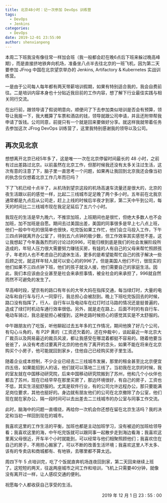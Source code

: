 ```yaml
---
title: 北京48小时：记一次参加 DevOps 训练营
tags:
  - DevOps
  - Jenkins
categories:
  - DevOps
date: 2019-12-01 23:55:00
author: shenxianpeng
---
```


本周二下班我没有像往常一样加会班（我一般都会赶在晚6点后下班来躲过晚高峰期），而是直接挤地铁奔向机场，准备坐八点半去往北京的一班飞机，因为第二天要参加 JFrog 中国在北京望京举办的 Jenkins, Artifactory & Kubernetes 实战训练营。

<!-- more -->

一是由于公司每人每年都有两天带薪培训假期，如果有特别适合我的，我会自费前往。二是培训内容本身也十分贴近我目前的工作内容，想了解下行业最佳实践与相关同行交流。

在出行前，跟领导请了假说明意向，顺便问了下去参加类似培训是否会有预算，领导让我报一下，我大概算了车票和酒店的钱，领导就跟公司申请，并且还附带帮我申请了饭钱。公司同意，前提只有一个就是回来要做好分享。就这样我就带着任务去参加这次 JFrog DevOps 训练营了，这里我特别感谢我的领导以及公司。

## 再次见北京

想想离开北京已经5年多了，这是唯一一次在北京停留时间最长的 48 小时，之前有过出差路过北京。以前虽然在北京工作，但那时候我还没有太多关注过生活，这次有意的注意了下，脑子里一直思考一个问题，如果再让我回到北京我还会像当初的执念仅仅想着北京工作几年而已吗？

下了飞机已经十点半了，从机场到望京这段的机场高速车流量还是很大的，北京的夜生活跟以前的感觉一样，比起二三线城市足足晚了两个多小时。五年前在北我京通常都是九点后从公司走，赶上上线的时候后半夜才到家，第二天中午到公司，每天的时间比二三线城市现在我足足延后了五六个小时。

我现在的生活是早九晚六，不推崇加班，上班期间也是很忙，但绝大多数人也不会加班，加不加班是自愿。期间去过美国出差，美国的同事很多是早上七八点上班，他们一般中午吃的很简单也很快，吃完饭如果工作忙，他们会立马投入工作，下午三四点钟就离开办公室了，待到五六点钟的极少数，但工作效率其实感觉不差。这让我想起了今年轰轰烈烈的讨论过的996，可能归根到底是我们的社会发展阶段所造成的，年轻人压力很大需要努力赚钱买房，有娃的人有自己的父母来帮忙照顾孩子，年老的人也不考虑自己的退休生活，更多的是希望能帮忙自己的孩子解决一些后顾之忧，就这样年轻人就可以安心的的996了。但是美国人他们不行，很现实的他们如果不三四点钟下班，他们的孩子就没人接，他们需要自己的家庭生活。因此，我们本应该由企业甚至是社会来承担事情，被全社会的来承担了，996就自然而然不可避免的发生了。

早高峰时段，望京有的路口有年长的大爷大妈在指挥交通，每当绿灯时，大量的电动车和自行车与行人一同穿行，我总担心会被刮到。晚上下班吃完饭回去的时候，路口没有指挥了，行人、自行车以及电动车在红灯时过马路的情况还是挺普遍的，造成了绿灯时机动车通行效率很低。另外，就是走在路上，后面不时的有自行车、电动车骑过，我总是挺担心被撞到，这种走路时候担心的感觉其实是不太舒服的。

中午跟朋友约了吃饭，听他聊起过去五年多的工作情况，期间他换了好几个公司，有勾心斗角的，有 P2P 黄的（工资还欠着的，还在仲裁中），谈起最近一年北京大厂裁员以及网易最近的裁员风波，都让我感受在哪混着都挺不容易的。随着他要当爸爸了，从没有考虑过要离开北京的他也有了离开的念头，如果不能在将来在北京购买个小房子，他可能就回到家乡，住他自己已经购买房子里生活。

随着企业成本控制，不少企业已经去二三线城市发展，那里的租金甚至比北京便宜四五倍，如果能招到人的话，他们就可以落地二三线了。当初我在北京的时候，我的室友就在中国移动研究院，后来中国移动研究院搬到了苏州，他和几个小伙伴也都去了苏州，现在已经早早在那里买房了，那边环境很好，有自己的房子，工资也不低，其实生活挺舒服的。尤其是软件行业，有的公司允许远程办公，那只要能满足岗位要求，其他也挺好的。身边就有朋友他们的公司在北京撤除了办公室，他们现在就在家办公，隔一段时间可以去出差去二三线城市的办公室与同事工作交流。

此时，脑海中的问题一直缠绕，再给你一次机会你还想在留在北京生活吗？我的决定和当初一样回到现在的城市。

我喜欢这里的工作生活的平衡，加班也都是主动加班学习，没有被迫的加班给领导看；我喜欢这里的海，中午吃完饭就可以跟同事一起散步走到海边看海；我喜欢这里离父母很近，开车半个小时就能到，可以经常与他们相聚照顾他们；我喜欢住在自己的房子，不用担心搬家了，可以不断的改善生活环境；我喜欢这里人不太多、该有的专卖店和商城都有、有地铁，去哪里都不算太远。

周四下午 5 点培训完，吃了个饭就直奔机场连夜回到家，第二天回来继续上班了。这短短的两天，往返两座城市之间工作和培训，飞机上只需要40分钟，就像没有离开过一样，让人感叹交通的便利。

祝愿每个人都收获自己享受的生活。

<p align="right">2019 年 12 月 1 日 23 : 55 : 00</p>
